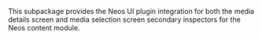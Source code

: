 This subpackage provides the Neos UI plugin integration for both the media details screen and media selection screen secondary inspectors for the Neos content module.
